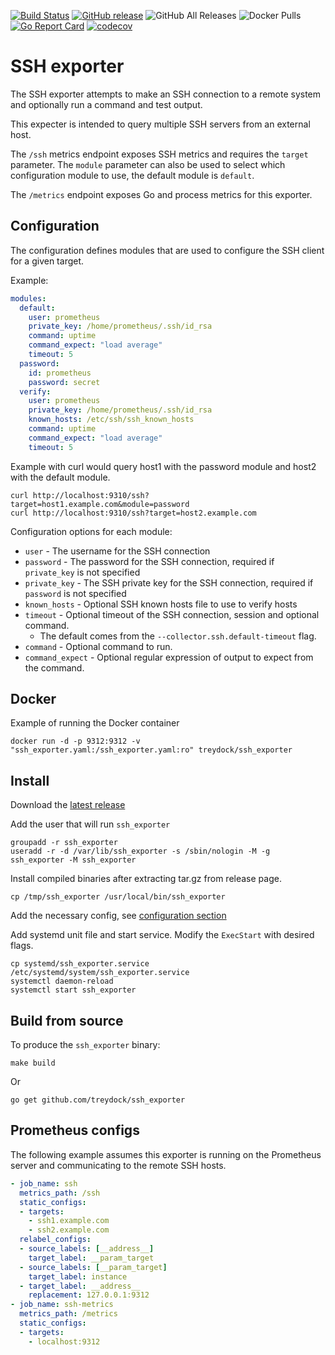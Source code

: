 [![Build Status](https://circleci.com/gh/treydock/ssh_exporter/tree/master.svg?style=shield)](https://circleci.com/gh/treydock/ssh_exporter)
[![GitHub release](https://img.shields.io/github/v/release/treydock/ssh_exporter?include_prereleases&sort=semver)](https://github.com/treydock/ssh_exporter/releases/latest)
![GitHub All Releases](https://img.shields.io/github/downloads/treydock/ssh_exporter/total)
![Docker Pulls](https://img.shields.io/docker/pulls/treydock/ssh_exporter)
[![Go Report Card](https://goreportcard.com/badge/github.com/treydock/ssh_exporter)](https://goreportcard.com/report/github.com/treydock/ssh_exporter)
[![codecov](https://codecov.io/gh/treydock/ssh_exporter/branch/master/graph/badge.svg)](https://codecov.io/gh/treydock/ssh_exporter)

# SSH exporter

The SSH exporter attempts to make an SSH connection to a remote system and optionally run a command and test output.

This expecter is intended to query multiple SSH servers from an external host.

The `/ssh` metrics endpoint exposes SSH metrics and requires the `target` parameter.
The `module` parameter can also be used to select which configuration module to use, the default module is `default`.

The `/metrics` endpoint exposes Go and process metrics for this exporter.

## Configuration

The configuration defines modules that are used to configure the SSH client for a given target.

Example:

```yaml
modules:
  default:
    user: prometheus
    private_key: /home/prometheus/.ssh/id_rsa
    command: uptime
    command_expect: "load average"
    timeout: 5
  password:
    id: prometheus
    password: secret
  verify:
    user: prometheus
    private_key: /home/prometheus/.ssh/id_rsa
    known_hosts: /etc/ssh/ssh_known_hosts
    command: uptime
    command_expect: "load average"
    timeout: 5
```

Example with curl would query host1 with the password module and host2 with the default module.

```
curl http://localhost:9310/ssh?target=host1.example.com&module=password
curl http://localhost:9310/ssh?target=host2.example.com
```

Configuration options for each module:

* `user` - The username for the SSH connection
* `password` - The password for the SSH connection, required if `private_key` is not specified
* `private_key` - The SSH private key for the SSH connection, required if `password` is not specified
* `known_hosts` - Optional SSH known hosts file to use to verify hosts
* `timeout` - Optional timeout of the SSH connection, session and optional command.
    * The default comes from the `--collector.ssh.default-timeout` flag.
* `command` - Optional command to run.
* `command_expect` - Optional regular expression of output to expect from the command.

## Docker

Example of running the Docker container

```
docker run -d -p 9312:9312 -v "ssh_exporter.yaml:/ssh_exporter.yaml:ro" treydock/ssh_exporter
```

## Install

Download the [latest release](https://github.com/treydock/ssh_exporter/releases)

Add the user that will run `ssh_exporter`

```
groupadd -r ssh_exporter
useradd -r -d /var/lib/ssh_exporter -s /sbin/nologin -M -g ssh_exporter -M ssh_exporter
```

Install compiled binaries after extracting tar.gz from release page.

```
cp /tmp/ssh_exporter /usr/local/bin/ssh_exporter
```

Add the necessary config, see [configuration section](#configuration)

Add systemd unit file and start service. Modify the `ExecStart` with desired flags.

```
cp systemd/ssh_exporter.service /etc/systemd/system/ssh_exporter.service
systemctl daemon-reload
systemctl start ssh_exporter
```

## Build from source

To produce the `ssh_exporter` binary:

```
make build
```

Or

```
go get github.com/treydock/ssh_exporter
```

## Prometheus configs

The following example assumes this exporter is running on the Prometheus server and communicating to the remote SSH hosts.

```yaml
- job_name: ssh
  metrics_path: /ssh
  static_configs:
  - targets:
    - ssh1.example.com
    - ssh2.example.com
  relabel_configs:
  - source_labels: [__address__]
    target_label: __param_target
  - source_labels: [__param_target]
    target_label: instance
  - target_label: __address__
    replacement: 127.0.0.1:9312
- job_name: ssh-metrics
  metrics_path: /metrics
  static_configs:
  - targets:
    - localhost:9312
```
